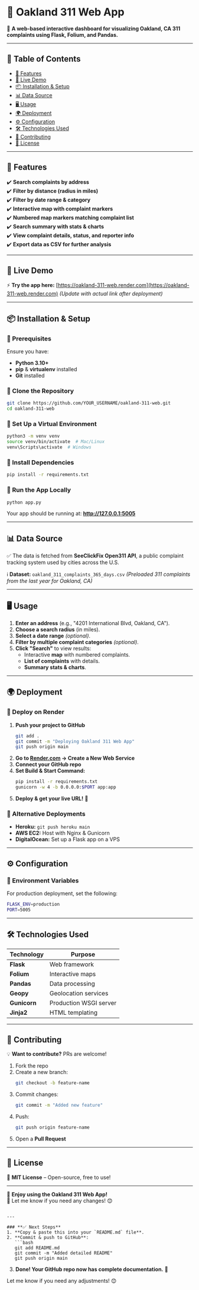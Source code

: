 # 📌 Oakland 311 Web App
🚀 **A web-based interactive dashboard for visualizing Oakland, CA 311 complaints using Flask, Folium, and Pandas.**  

---

## 📖 Table of Contents
- [🌟 Features](#-features)
- [🚀 Live Demo](#-live-demo)
- [📦 Installation & Setup](#-installation--setup)
- [📊 Data Source](#-data-source)
- [🖥️ Usage](#️-usage)
- [🌍 Deployment](#-deployment)
- [⚙️ Configuration](#️-configuration)
- [🛠️ Technologies Used](#️-technologies-used)
- [🙌 Contributing](#-contributing)
- [📄 License](#-license)

---

## 🌟 Features
✔️ **Search complaints by address**  
✔️ **Filter by distance (radius in miles)**  
✔️ **Filter by date range & category**  
✔️ **Interactive map with complaint markers**  
✔️ **Numbered map markers matching complaint list**  
✔️ **Search summary with stats & charts**  
✔️ **View complaint details, status, and reporter info**  
✔️ **Export data as CSV for further analysis**  

---

## 🚀 Live Demo
⚡ **Try the app here:** [https://oakland-311-web.render.com](https://oakland-311-web.render.com) *(Update with actual link after deployment)*  

---

## 📦 Installation & Setup
### 🔹 Prerequisites
Ensure you have:
- **Python 3.10+**
- **pip** & **virtualenv** installed
- **Git** installed

### 🔹 Clone the Repository
```bash
git clone https://github.com/YOUR_USERNAME/oakland-311-web.git
cd oakland-311-web
```

### 🔹 Set Up a Virtual Environment
```bash
python3 -m venv venv
source venv/bin/activate  # Mac/Linux
venv\Scripts\activate  # Windows
```

### 🔹 Install Dependencies
```bash
pip install -r requirements.txt
```

### 🔹 Run the App Locally
```bash
python app.py
```
Your app should be running at: **http://127.0.0.1:5005**

---

## 📊 Data Source
✅ The data is fetched from **SeeClickFix Open311 API**, a public complaint tracking system used by cities across the U.S.

ℹ️ **Dataset:** `oakland_311_complaints_365_days.csv` *(Preloaded 311 complaints from the last year for Oakland, CA)*

---

## 🖥️ Usage
1. **Enter an address** (e.g., "4201 International Blvd, Oakland, CA").
2. **Choose a search radius** (in miles).
3. **Select a date range** *(optional)*.
4. **Filter by multiple complaint categories** *(optional)*.
5. **Click "Search"** to view results:
   - Interactive **map** with numbered complaints.
   - **List of complaints** with details.
   - **Summary stats & charts**.

---

## 🌍 Deployment
### 🔹 Deploy on Render
1. **Push your project to GitHub**
   ```bash
   git add .
   git commit -m "Deploying Oakland 311 Web App"
   git push origin main
   ```
2. **Go to [Render.com](https://render.com) → Create a New Web Service**
3. **Connect your GitHub repo**
4. **Set Build & Start Command:**
   ```bash
   pip install -r requirements.txt
   gunicorn -w 4 -b 0.0.0.0:$PORT app:app
   ```
5. **Deploy & get your live URL!** 🎉

### 🔹 Alternative Deployments
- **Heroku:** `git push heroku main`
- **AWS EC2:** Host with Nginx & Gunicorn
- **DigitalOcean:** Set up a Flask app on a VPS

---

## ⚙️ Configuration
### 🔹 Environment Variables
For production deployment, set the following:
```bash
FLASK_ENV=production
PORT=5005
```

---

## 🛠️ Technologies Used
| **Technology** | **Purpose** |
|--------------|------------|
| **Flask** | Web framework |
| **Folium** | Interactive maps |
| **Pandas** | Data processing |
| **Geopy** | Geolocation services |
| **Gunicorn** | Production WSGI server |
| **Jinja2** | HTML templating |

---

## 🙌 Contributing
💡 **Want to contribute?** PRs are welcome!  
1. Fork the repo  
2. Create a new branch:  
   ```bash
   git checkout -b feature-name
   ```
3. Commit changes:  
   ```bash
   git commit -m "Added new feature"
   ```
4. Push:  
   ```bash
   git push origin feature-name
   ```
5. Open a **Pull Request**  

---

## 📄 License
📜 **MIT License** – Open-source, free to use!  

---

🚀 **Enjoy using the Oakland 311 Web App!**  
🎯 Let me know if you need any changes! 😊
```

---

### **✅ Next Steps**
1. **Copy & paste this into your `README.md` file**.
2. **Commit & push to GitHub**:
   ```bash
   git add README.md
   git commit -m "Added detailed README"
   git push origin main
   ```
3. **Done! Your GitHub repo now has complete documentation.** 🚀

Let me know if you need any adjustments! 😊